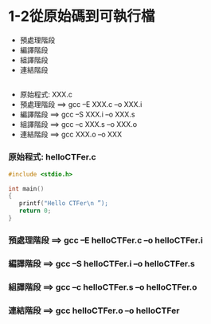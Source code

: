 # 1-2從原始碼到可執行檔

- 預處理階段
- 編譯階段
- 組譯階段
- 連結階段


##
- 原始程式: XXX.c
- 預處理階段 ==> gcc –E XXX.c –o XXX.i
- 編譯階段 ==> gcc –S XXX.i  –o XXX.s
- 組譯階段 ==> gcc –c XXX.s –o XXX.o
- 連結階段 ==> gcc  XXX.o –o XXX

### 原始程式: helloCTFer.c
```c
#include <stdio.h>

int main()
{
   printf("Hello CTFer\n ”);
   return 0;
}
```
### 預處理階段 ==> gcc –E helloCTFer.c –o helloCTFer.i
### 編譯階段 ==> gcc –S helloCTFer.i  –o helloCTFer.s
### 組譯階段 ==> gcc –c helloCTFer.s –o helloCTFer.o
### 連結階段 ==> gcc  helloCTFer.o –o helloCTFer
